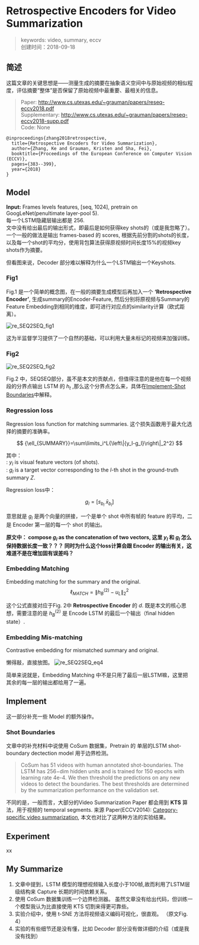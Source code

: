 # Retrospective Encoders for Video Summarization
>keywords: video, summary, eccv  
>创建时间：2018-09-18

<script src="https://cdn.mathjax.org/mathjax/latest/MathJax.js?config=TeX-AMS-MML_HTMLorMML" type="text/javascript"></script>


## 简述
这篇文章的关键思想是——测量生成的摘要在抽象语义空间中与原始视频的相似程度，评估摘要“整体”是否保留了原始视频中最重要、最相关的信息。

>Paper: <http://www.cs.utexas.edu/~grauman/papers/reseq-eccv2018.pdf>  
Supplementary: <http://www.cs.utexas.edu/~grauman/papers/reseq-eccv2018-supp.pdf>  
Code: None  

```  
@inproceedings{zhang2018retrospective,
  title={Retrospective Encoders for Video Summarization},
  author={Zhang, Ke and Grauman, Kristen and Sha, Fei},
  booktitle={Proceedings of the European Conference on Computer Vision (ECCV)},
  pages={383--399},
  year={2018}
}
```  

## Model
**Input:** Frames levels features, [seq, 1024], pretrain on GoogLeNet(penultimate layer-pool 5).  
每一个LSTM隐藏层输出都是 256.  
文中没有给出最后的输出形式，即最后是如何获得key shots的（或是我忽略了）。一个一般的做法是输出 frames-based 的 scores, 根据先前分割的shots的长度，以及每一个shot的平均分，使用背包算法获得原视频时间长度15%的视频key shots作为摘要。

但看图来说，Decoder 部分难以解释为什么一个LSTM输出一个Keyshots.

### Fig1
Fig.1 是一个简单的概念图，在一般的摘要生成模型后再加入一个 **‘Retrospective Encoder’**, 生成summary的Encoder-Feature, 然后分别将原视频与Summary的Feature Embedding到相同的维度，即可进行对应点的similarity计算（欧式距离）。

![re_SEQ2SEQ_fig1](https://i.imgur.com/YT1GpPK.jpg)

这为半监督学习提供了一个自然的基础，可以利用大量未标记的视频来加强训练。  

### Fig2
![re_SEQ2SEQ_fig2](https://i.imgur.com/NvgHBMR.jpg)

Fig.2 中，SEQSEQ部分，虽不是本文的贡献点，但值得注意的是他在每一个视频段的分界点输出 LSTM 的 $h_t$ ,那么这个分界点怎么来，具体在[Implement-Shot Boundaries](#Implement)中解释。  

### Regression loss
Regression loss function for matching summaries.  这个损失函数用于最大化选择的摘要的准确率。

$$
{\ell_{SUMMARY}}=\sum\limits_i^L{\left\|{y_l-g_l}\right\|_2^2}
$$

其中：  
: $y_l$ is visual feature vectors (of shots).  
: $g_l$ is a target vector corresponding to the $l$-th shot in the ground-truth summary $Z$.  


Regression loss中：

$$
{g_l}=\left[{s_{b_l}\;{\bar x}_{b_l}}\right]
$$


意思就是 $g_l$ 是两个向量的拼接，一个是单个 shot 中所有帧的 feature 的平均，二是 Encoder 第一层的每一个 shot 的输出。  

**原文中： compose $g_l$ as the concatenation of two vectors, 这里 $y_l$ 和 $g_l$ 怎么保持数据长度一致？？？ 同时为什么这个loss计算会跟 Encoder 的输出有关，这难道不是在增加固有误差吗？**

### Embedding Matching
Embedding matching for the summary and the original.  
$${\ell_{MATCH}}=\left\|h_B^(2)-u_L\right\|_2^2$$

这个公式直接对应于Fig. 2中 **Retrospective  Encoder** 的 $d$.
既是本文的核心思想，需要注意的是 $h_B^(2)$ 是 Encode LSTM 的最后一个输出（final hidden state）.

### Embedding Mis-matching
Contrastive embedding for mismatched summary and original.

懒得敲，直接放图。
![re_SEQ2SEQ_eq4](https://i.imgur.com/TD6BWUK.jpg)

简单来说就是，Embedding Matching 中不是只用了最后一层LSTM嘛，这里把其余的每一层的输出都给用了一遍。

## <span id="Implement">Implement</span>
这一部分补充一些 Model 的额外操作。

### Shot Boundaries
文章中的补充材料中说使用 CoSum 数据集，Pretrain 的 单层的LSTM shot-boundary dectection model 用于边界检测。

>CoSum has 51 videos with human annotated shot-boundaries. The LSTM has 256−dim hidden units and is trained for 150 epochs with learning rate 4e-4. We then threshold the predictions on any new videos to detect the boundaries. The best thresholds are determined by the summarization performance on the validation set.

不同的是，一般而言，大部分的Video Summarization Paper 都会用到 **KTS** 算法，用于视频的 temporal segments. 来源 Paper(ECCV2014): [Category-specific video summarization](http://citeseerx.ist.psu.edu/viewdoc/download?doi=10.1.1.653.7638&rep=rep1&type=pdf), 本文也对比了这两种方法的实验结果。

## Experiment

xx

## My Summarize
1. 文章中提到，LSTM 模型的理想视频输入长度小于100帧,故而利用了LSTM层级结构来 Capture 长期的时间依赖关系。   
2. 使用 CoSum 数据集训练一个边界检测器。 虽然文章没有给出代码，但训练一个模型我认为比直接使用 KTS 切割来得更可靠些。
3. 实验介绍中，使用 t-SNE 方法将视频语义编码可视化，很直观。 （原文Fig. 4）
4. 实验的有些细节还是没有懂，比如 Decoder 部分没有做详细的介绍（或是我没有找到）
